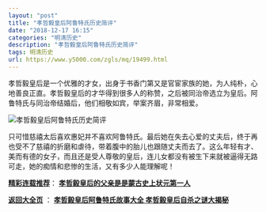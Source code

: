 ```yaml
---
layout: "post"
title: "孝哲毅皇后阿鲁特氏历史简评"
date: "2018-12-17 16:15"
categories: "明清历史"
description: "孝哲毅皇后阿鲁特氏历史简评"
tags: 明清历史
url: https://www.y5000.com/zgls/mq/19499.html
---
```






孝哲毅皇后是一个优雅的才女，出身于书香门第又是官宦家族的她，为人纯朴，心地善良正直。孝哲毅皇后的才华得到很多人的称赞，之后被同治帝选立为皇后。阿鲁特氏与同治帝结婚后，他们相敬如宾，举案齐眉，非常相爱。

![孝哲毅皇后阿鲁特氏历史简评](/uploads/allimg/170421/6-1F42109542O11.JPG)

只可惜慈禧太后喜欢惠妃并不喜欢阿鲁特氏。最后她在失去心爱的丈夫后，终于再也受不了慈禧的折磨和虐待，带着腹中的胎儿也跟随丈夫而去了。这么年轻有才、美而有德的女子，而且还是受人尊敬的皇后，连儿女都没有被生下来就被逼得无路可走，她的痴情和悲惨的生活，又有多少人能理解呢！

[**精彩连载推荐**](https://www.y5000.com/zgls/mq/19500.html)：
**[孝哲毅皇后的父亲是是蒙古史上状元第一人](https://www.y5000.com/zgls/mq/19500.html)**

**[返回大全页](https://www.y5000.com/zgls/mq/19595.html)** ： **[孝哲毅皇后阿鲁特氏故事大全
孝哲毅皇后自杀之谜大揭秘](https://www.y5000.com/zgls/mq/19595.html)**
